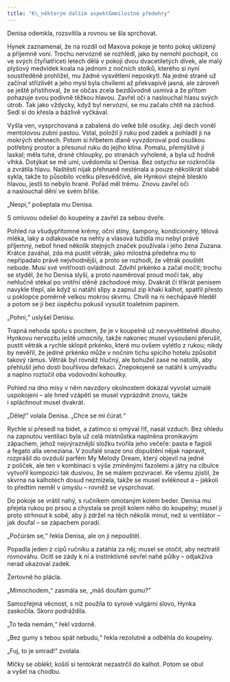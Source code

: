 ```yaml
---
title: "K\_některým dalším aspektůmmilostné předehry"
---
```


Denisa odemkla, rozsvítila a rovnou se šla sprchovat.

Hynek zaznamenal, že na rozdíl od Maxova pokoje je tento pokoj uklizený a příjemně voní. Trochu nervózně se rozhlédl, jako by nemohl pochopit, co ve svých čtyřiatřiceti letech dělá v pokoji dvou dvacetiletých dívek, ale malý plyšový medvídek koala na jednom z nočních stolků, kterého si nyní soustředěně prohlížel, mu žádné vysvětlení neposkytl. Na jedné straně už začínal střízlivět a jeho mysl byla chvílemi až překvapivě jasná, ale zároveň se ještě přistihoval, že se občas zcela bezdůvodně usmívá a že přitom pohazuje svou podivně těžkou hlavou. Zavřel oči a naslouchal hlasu svých útrob. Tak jako vždycky, když byl nervózní, se mu začalo chtít na záchod. Sedl si do křesla a bázlivě vyčkával.

Vyšla ven, vysprchovaná a zabalená do velké bílé osušky. Její dech voněl mentolovou zubní pastou. Vstal, položil jí ruku pod zadek a pohladil ji na mokrých stehnech. Potom si hřbetem dlaně vyvzdoroval pod osuškou potřebný prostor a přesunul ruku do jejího klína. Pomalu, přemýšlivě ji laskal; měla tuhé, drsné chloupky, po stranách vyholené, a byla už hodně vlhká. Dotýkat se mě umí, uvědomila si Denisa. Bez ostychu se rozkročila a zvrátila hlavu. Naštěstí nijak přehnaně nesténala a pouze několikrát slabě sykla, takže to působilo vcelku přesvědčivě, ale Hynkovi stejně blesklo hlavou, jestli to nebylo hrané. Pořád měl trému. Znovu zavřel oči a naslouchal dění ve svém břiše.

„Nespi,“ pošeptala mu Denisa.

S omluvou odešel do koupelny a zavřel za sebou dveře.

Pohled na všudypřítomné krémy, oční stíny, šampony, kondi­cionéry, tělová mléka, laky a odlakovače na nehty a vlasová tužidla mu nebyl právě příjemný, neboť hned několik stejných značek používala i jeho žena Zuzana. Krátce zaváhal, zda má pustit větrák; jako milostná předehra mu to nepřipadalo právě nejvhodnější, a proto se rozhodl, že větrák pouštět nebude. Musí své vnitřnosti ovládnout. Zdvihl prkénko a začal močit; trochu se styděl, že ho Denisa slyší, a proto nasměroval proud moči tak, aby nehlučně stékal po vnitřní stěně záchodové mísy. Dvakrát či třikrát penisem navykle třepl, ale když si natáhl slipy a zapnul zip khaki kalhot, spatřil přesto u poklopce poměrně velkou mokrou skvrnu. Chvíli na ni nechápavě hleděl a potom se ji bez úspěchu pokusil vysušit toaletním papírem.

„Pohni,“ uslyšel Denisu.

Trapná nehoda spolu s pocitem, že je v koupelně už nevysvětlitelně dlouho, Hynkovu nervozitu ještě umocnily, takže nakonec musel vysoušení přerušit, pustit větrák a rychle sklopit prkénko, které mu ovšem vylétlo z rukou; nikdy by nevěřil, že jediné prkénko může v nočním tichu spícího hotelu způsobit takový rámus. Větrák byl rovněž hlučný, ale bohužel zase ne natolik, aby přehlušil jeho dosti bouřlivou defekaci. Znepokojeně se natáhl k umývadlu a naplno roztočil oba vodovodní kohoutky.

Pohled na dno mísy v něm navzdory okolnostem dokázal vyvolat uznalé uspokojení – ale hned vzápětí se musel vyprázdnit znovu, takže i spláchnout musel dvakrát.

„Dělej!“ volala Denisa. „Chce se mi čúrat.“

Rychle si přesedl na bidet, a zatímco si omýval řiť, nasál vzduch. Bez ohledu na zapnutou ventilaci byla už celá místnůstka naplněna pronikavým zápachem, jehož nejvýraznější složku tvořila jeho večeře: pasta e fagioli a fegato alla veneziana. V zoufalé snaze ono dopuštění nějak napravit, rozprášil do ovzduší parfém My Melody Dream, který objevil na jedné z poliček, ale ten v kombinaci s výše zmíněnými fazolemi a játry na cibulce vytvořil kompozici tak dusivou, že se málem pozvracel. Ke všemu zjistil, že skvrna na kalhotech dosud nezmizela, takže se musel svléknout a – jakkoli to předtím neměl v úmyslu – rovněž se vysprchovat.

Do pokoje se vrátil nahý, s ručníkem omotaným kolem beder. Denisa mu přejela rukou po prsou a chystala se projít kolem něho do koupelny; musel ji proto strhnout k sobě, aby ji zdržel na těch několik minut, než si ventilátor – jak doufal – se zápachem poradí.

„Počúrám se,“ řekla Denisa, ale on ji nepouštěl.

Popadla jeden z cípů ručníku a zatáhla za něj; musel se otočit, aby neztratil rovnováhu. Ocitl se zády k ní a instinktivně sevřel nahé půlky – odjakživa nerad ukazoval zadek.

Žertovně ho plácla.

„Mimochodem,“ zasmála se, „máš doufám gumu?“

Samozřejmá věcnost, s níž použila to syrově vulgární slovo, Hynka zaskočila. Skoro podráždila.

„To teda nemám,“ řekl vzdorně.

„Bez gumy s tebou spát nebudu,“ řekla rezolutně a odběhla do koupelny.

„Fuj, to je smrad!“ zvolala.

Mlčky se oblékl; košili si tentokrát nezastrčil do kalhot. Potom se obul a vyšel na chodbu.
